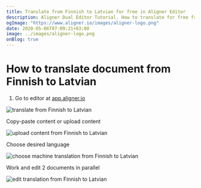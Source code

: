 ```yaml
---
title: Translate from Finnish to Latvian for free in Aligner Editor
description: Aligner Dual Editor Tutorial. How to translate for free from Finnish to Latvian. Aligner is multilingual document management platform. 
ogImage: "https://www.aligner.io/images/aligner-logo.png"
date: 2020-05-06T07:09:21+03:00
image: ../images/aligner-logo.png
onBlog: true
---
```


# How to translate document from Finnish to Latvian

1. Go to editor at [app.aligner.io](https://app.aligner.io "Aligner App web page")

![translate from Finnish to Latvian](../aligner-blank-editor.png "translate from Finnish to Latvian")

Copy-paste content or upload content

![upload content from Finnish to Latvian](../aligner-uploaded-document.png "upload content from Finnish to Latvian")

Choose desired language

![choose machine translation from Finnish to Latvian](../aligner-language-dropdown.png "choose machine translation from Finnish to Latvian")

Work and edit 2 documents in parallel

![edit translation from Finnish to Latvian](../aligner-double-sitded-editor.png "edit translation from Finnish to Latvian")

